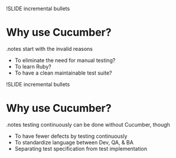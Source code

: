 !SLIDE incremental bullets
# Why use Cucumber?

.notes start with the invalid reasons

- To eliminate the need for manual testing?
- To learn Ruby?
- To have a clean maintainable test suite?

!SLIDE incremental bullets
# Why use Cucumber?

.notes testing continuously can be done without Cucumber, though

- To have fewer defects by testing continuously
- To standardize language between Dev, QA, & BA
- Separating test specification from test implementation
